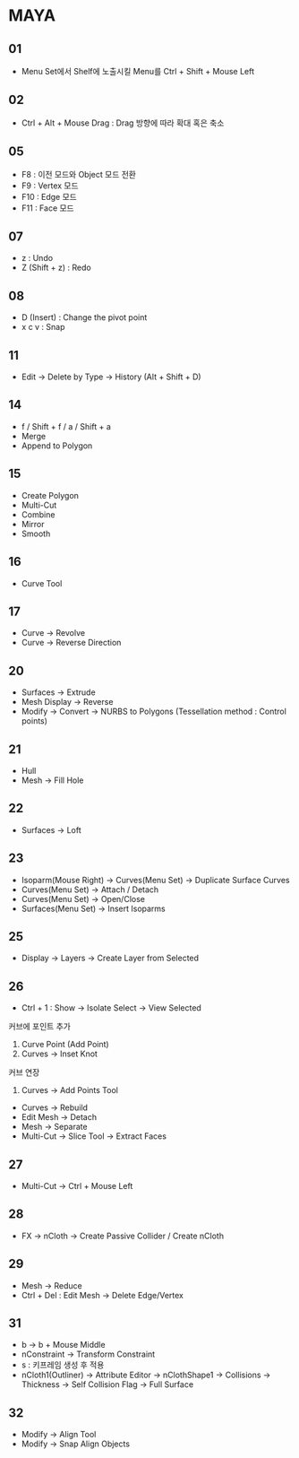 # MAYA

## 01

- Menu Set에서 Shelf에 노출시킬 Menu를 Ctrl + Shift + Mouse Left

## 02

- Ctrl + Alt + Mouse Drag : Drag 방향에 따라 확대 혹은 축소

## 05

- F8 : 이전 모드와 Object 모드 전환
- F9 : Vertex 모드
- F10 : Edge 모드
- F11 : Face 모드

## 07

- z : Undo
- Z (Shift + z) : Redo

## 08

- D (Insert) : Change the pivot point
- x c v : Snap

## 11

- Edit → Delete by Type → History (Alt + Shift + D)

## 14

- f / Shift + f / a / Shift + a
- Merge
- Append to Polygon

## 15

- Create Polygon
- Multi-Cut
- Combine
- Mirror
- Smooth

## 16

- Curve Tool

## 17

- Curve → Revolve
- Curve → Reverse Direction

## 20

- Surfaces → Extrude
- Mesh Display → Reverse
- Modify → Convert → NURBS to Polygons (Tessellation method : Control points)

## 21

- Hull
- Mesh → Fill Hole

## 22

- Surfaces → Loft

## 23

- Isoparm(Mouse Right) → Curves(Menu Set) → Duplicate Surface Curves
- Curves(Menu Set) → Attach / Detach
- Curves(Menu Set) → Open/Close
- Surfaces(Menu Set) → Insert Isoparms

## 25

- Display → Layers → Create Layer from Selected

## 26

- Ctrl + 1 : Show → Isolate Select → View Selected

커브에 포인트 추가

1. Curve Point (Add Point)
1. Curves → Inset Knot

커브 연장

1. Curves → Add Points Tool

- Curves → Rebuild
- Edit Mesh → Detach
- Mesh → Separate
- Multi-Cut → Slice Tool → Extract Faces

## 27

- Multi-Cut → Ctrl + Mouse Left

## 28

- FX → nCloth → Create Passive Collider / Create nCloth

## 29

- Mesh → Reduce
- Ctrl + Del : Edit Mesh → Delete Edge/Vertex

## 31

- b → b + Mouse Middle
- nConstraint → Transform Constraint
- s : 키프레임 생성 후 적용
- nCloth1(Outliner) → Attribute Editor → nClothShape1 → Collisions → Thickness → Self Collision Flag → Full Surface

## 32

- Modify → Align Tool
- Modify → Snap Align Objects
